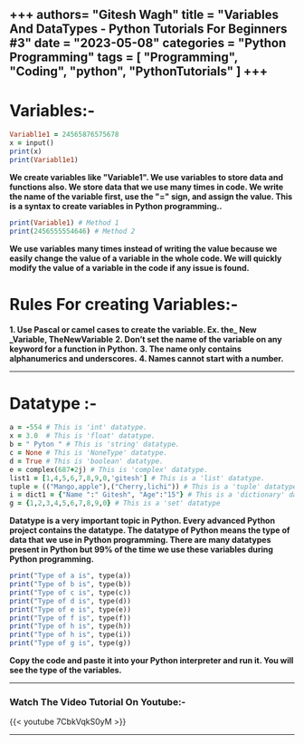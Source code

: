 +++
authors= "Gitesh Wagh"
title = "Variables And DataTypes - Python Tutorials For Beginners #3"
date = "2023-05-08"
categories = "Python Programming"
tags = [
 "Programming", 
 "Coding",
 "python",
 "PythonTutorials"
]
+++
------------------
# Variables:-
```ruby
Variabl1e1 = 24565876575678
x = input()
print(x)
print(Variabl1e1)
```
**We create variables like "Variable1". We use variables to store data and functions also. We store data that we use many times in code. We write the name of the variable first, use the "=" sign, and assign the value. This is a syntax to create variables in Python programming..**
```ruby
print(Variable1) # Method 1
print(2456555554646) # Method 2
```
**We use variables many times instead of writing the value because we easily change the value of a variable in the whole code. We will quickly modify the value of a variable in the code if any issue is found.**

# Rules For creating Variables:- 
**1. Use Pascal or camel cases to create the variable. Ex. the_ New _Variable, TheNewVariable**
**2. Don’t set the name of the variable on any keyword for a function in Python.**
**3. The name only contains alphanumerics and underscores.**
**4. Names cannot start with a number.** 

***********
# Datatype :-
```ruby
a = -554 # This is 'int' datatype. 
x = 3.0  # This is 'float' datatype.
b = " Pyton " # This is 'string' datatype.
c = None # This is 'NoneType' datatype.
d = True # This is 'boolean' datatype.
e = complex(687+2j) # This is 'complex' datatype.
list1 = [1,4,5,6,7,8,9,0,'gitesh'] # This is a 'list' datatype.
tuple = (("Mango,apple"),("Cherry,lichi")) # This is a 'tuple' datatype.
i = dict1 = {"Name ":" Gitesh", "Age":"15"} # This is a 'dictionary' datatype.
g = {1,2,3,4,5,6,7,8,9,0} # This is a 'set' datatype 
```
**Datatype is a very important topic in Python. Every advanced Python project contains the datatype. The datatype of Python means the type of data that we use in Python programming. There are many datatypes present in Python but 99% of the time we use these variables during Python programming.**
```ruby
print("Type of a is", type(a))
print("Type of b is", type(b))
print("Type of c is", type(c))
print("Type of d is", type(d))
print("Type of e is", type(e))
print("Type of f is", type(f))
print("Type of h is", type(h))
print("Type of h is", type(i))
print("Type of g is", type(g))
```
**Copy the code and paste it into your Python interpreter and run it. You will see the type of the variables.**
****

### Watch The Video Tutorial On Youtube:-

{{< youtube 7CbkVqkS0yM >}}

-------------------

